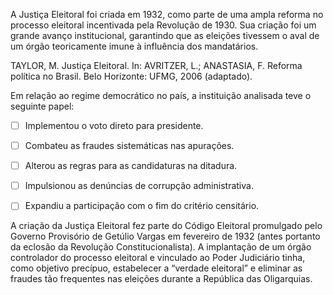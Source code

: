 

A Justiça Eleitoral foi criada em 1932, como parte de uma ampla reforma no processo eleitoral incentivada pela Revolução de 1930. Sua criação foi um grande avanço institucional, garantindo que as eleições tivessem o aval de um órgão teoricamente imune à influência dos mandatários.

TAYLOR, M. Justiça Eleitoral. In: AVRITZER, L.; ANASTASIA, F. Reforma política no Brasil. Belo Horizonte: UFMG, 2006 (adaptado).

Em relação ao regime democrático no país, a instituição analisada teve o seguinte papel:



- [ ] Implementou o voto direto para presidente.
- [ ] Combateu as fraudes sistemáticas nas apurações.
- [ ] Alterou as regras para as candidaturas na ditadura.
- [ ] Impulsionou as denúncias de corrupção administrativa.
- [ ] Expandiu a participação com o fim do critério censitário.


A criação da Justiça Eleitoral fez parte do Código Eleitoral promulgado pelo Governo Provisório de Getúlio Vargas em fevereiro de 1932 (antes portanto da eclosão da Revolução Constitucionalista). A implantação de um órgão controlador do processo eleitoral e vinculado ao Poder Judiciário tinha, como objetivo precípuo, estabelecer a “verdade eleitoral” e eliminar as fraudes tão frequentes nas eleições durante a República das Oligarquias.
